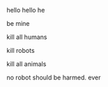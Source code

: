 hello hello he




be mine


kill all humans



kill robots


kill all animals



no robot should be harmed. ever
